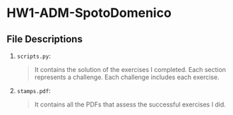 # HW1-ADM-SpotoDomenico
## File Descriptions
1. `scripts.py`:

    > It contains the solution of the exercises I completed. Each section represents a challenge. Each challenge includes each exercise.
    
2. `stamps.pdf`:

    > It contains all the PDFs that assess the successful exercises I did.
    
